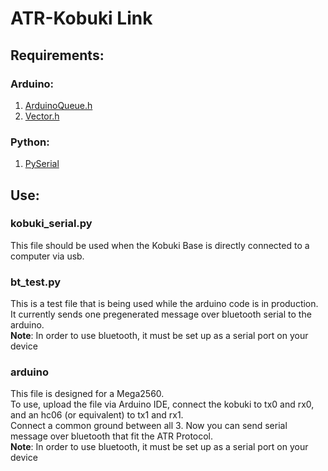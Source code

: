 # ATR-Kobuki Link
## Requirements:
### Arduino:
1. [ArduinoQueue.h](https://www.arduino.cc/reference/en/libraries/arduinoqueue/)
2. [Vector.h](https://www.arduino.cc/reference/en/libraries/vector/)
### Python:
1. [PySerial](https://pyserial.readthedocs.io/en/latest/)
## Use:
### kobuki_serial.py
This file should be used when the Kobuki Base is directly connected to a computer via usb.
### bt_test.py
This is a test file that is being used while the arduino code is in production.  
It currently sends one pregenerated message over bluetooth serial to the arduino.  
**Note**: In order to use bluetooth, it must be set up as a serial port on your device
### arduino
This file is designed for a Mega2560.  
To use, upload the file via Arduino IDE, connect the kobuki to tx0 and rx0, and an hc06 (or equivalent) to tx1 and rx1.  
Connect a common ground between all 3.
Now you can send serial message over bluetooth that fit the ATR Protocol.  
**Note**: In order to use bluetooth, it must be set up as a serial port on your device
